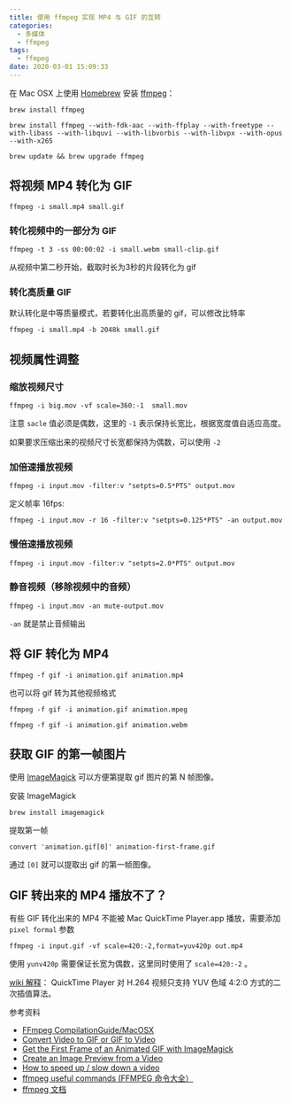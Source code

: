 ```yaml
---
title: 使用 ffmpeg 实现 MP4 与 GIF 的互转
categories:
  - 多媒体
  - ffmpeg
tags:
  - ffmpeg
date: 2020-03-01 15:09:33
---
```


在 Mac OSX 上使用 [Homebrew](http://brew.sh/) 安装 [ffmpeg](https://www.ffmpeg.org/)：

```
brew install ffmpeg

brew install ffmpeg --with-fdk-aac --with-ffplay --with-freetype --with-libass --with-libquvi --with-libvorbis --with-libvpx --with-opus --with-x265

brew update && brew upgrade ffmpeg

```

## 将视频 MP4 转化为 GIF[](#将视频-mp4-转化为-gif)

```
ffmpeg -i small.mp4 small.gif

```

### 转化视频中的一部分为 GIF[](#转化视频中的一部分为-gif)

```
ffmpeg -t 3 -ss 00:00:02 -i small.webm small-clip.gif

```

从视频中第二秒开始，截取时长为3秒的片段转化为 gif

### 转化高质量 GIF[](#转化高质量-gif)

默认转化是中等质量模式，若要转化出高质量的 gif，可以修改比特率

```
ffmpeg -i small.mp4 -b 2048k small.gif

```

## 视频属性调整[](#视频属性调整)

### 缩放视频尺寸[](#缩放视频尺寸)

```
ffmpeg -i big.mov -vf scale=360:-1  small.mov

```

注意 `sacle` 值必须是偶数，这里的 `-1` 表示保持长宽比，根据宽度值自适应高度。

如果要求压缩出来的视频尺寸长宽都保持为偶数，可以使用 `-2`

### 加倍速播放视频[](#加倍速播放视频)

```
ffmpeg -i input.mov -filter:v "setpts=0.5*PTS" output.mov

```

定义帧率 16fps:

```
ffmpeg -i input.mov -r 16 -filter:v "setpts=0.125*PTS" -an output.mov

```

### 慢倍速播放视频[](#慢倍速播放视频)

```
ffmpeg -i input.mov -filter:v "setpts=2.0*PTS" output.mov

```

### 静音视频（移除视频中的音频）[](#静音视频移除视频中的音频)

```
ffmpeg -i input.mov -an mute-output.mov

```

`-an` 就是禁止音频输出

## 将 GIF 转化为 MP4[](#将-gif-转化为-mp4)

```
ffmpeg -f gif -i animation.gif animation.mp4

```

也可以将 gif 转为其他视频格式

```
ffmpeg -f gif -i animation.gif animation.mpeg

ffmpeg -f gif -i animation.gif animation.webm

```

## 获取 GIF 的第一帧图片[](#获取-gif-的第一帧图片)

使用 [ImageMagick](http://www.imagemagick.org/) 可以方便第提取 gif 图片的第 N 帧图像。

安装 ImageMagick

```
brew install imagemagick

```

提取第一帧

```
convert 'animation.gif[0]' animation-first-frame.gif

```

通过 `[0]` 就可以提取出 gif 的第一帧图像。

## GIF 转出来的 MP4 播放不了？[](#gif-转出来的-mp4-播放不了)

有些 GIF 转化出来的 MP4 不能被 Mac QuickTime Player.app 播放，需要添加 `pixel formal` 参数

```
ffmpeg -i input.gif -vf scale=420:-2,format=yuv420p out.mp4

```

使用 `yunv420p` 需要保证长宽为偶数，这里同时使用了 `scale=420:-2` 。

[wiki 解释](https://trac.ffmpeg.org/wiki/Encode/H.264#Encodingfordumbplayers)： QuickTime Player 对 H.264 视频只支持 YUV 色域 4:2:0 方式的二次插值算法。

参考资料

*   [FFmpeg CompilationGuide/MacOSX](https://trac.ffmpeg.org/wiki/CompilationGuide/MacOSX)
*   [Convert Video to GIF or GIF to Video](http://davidwalsh.name/convert-video-gif)
*   [Get the First Frame of an Animated GIF with ImageMagick](http://davidwalsh.name/first-frame-animated-gif)
*   [Create an Image Preview from a Video](http://davidwalsh.name/create-image-preview-video)
*   [How to speed up / slow down a video](https://trac.ffmpeg.org/wiki/How%20to%20speed%20up%20/%20slow%20down%20a%20video)
*   [ffmpeg useful commands (FFMPEG 命令大全）](http://siwei.me/blog/posts/ffmpeg-useful-commands)
*   [ffmpeg 文档](http://siwei.me/blog/posts/ffmpeg-useful-commands)